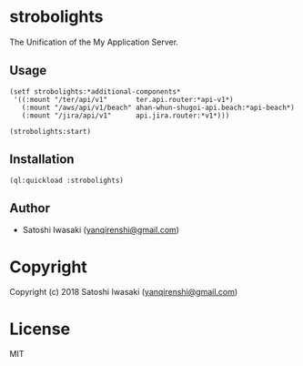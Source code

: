 # strobolights

The Unification of the My Application Server.

## Usage

```
(setf strobolights:*additional-components*
 '((:mount "/ter/api/v1"       ter.api.router:*api-v1*)
   (:mount "/aws/api/v1/beach" ahan-whun-shugoi-api.beach:*api-beach*)
   (:mount "/jira/api/v1"      api.jira.router:*v1*)))

(strobolights:start)
```

## Installation

```
(ql:quickload :strobolights)
```

## Author

+ Satoshi Iwasaki (yanqirenshi@gmail.com)

# Copyright

Copyright (c) 2018 Satoshi Iwasaki (yanqirenshi@gmail.com)

# License

MIT
